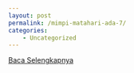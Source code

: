 ```yaml
---
layout: post
permalink: /mimpi-matahari-ada-7/
categories:
    - Uncategorized
---
```


[Baca Selengkapnya](/03)